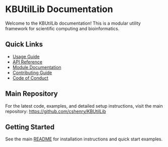 # KBUtilLib Documentation

Welcome to the KBUtilLib documentation! This is a modular utility framework for scientific computing and bioinformatics.

## Quick Links

- [Usage Guide](usage.md)
- [API Reference](reference.md)
- [Module Documentation](modules/index.md)
- [Contributing Guide](contributing.md)
- [Code of Conduct](code_of_conduct.md)

## Main Repository

For the latest code, examples, and detailed setup instructions, visit the main repository: https://github.com/cshenry/KBUtilLib

## Getting Started

See the main [README](../README.md) for installation instructions and quick start examples.

